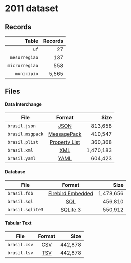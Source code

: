 # 2011 dataset

## Records

|          Table | Records |
| --------------:| -------:|
|           `uf` |      27 |
|  `mesorregiao` |     137 |
| `microrregiao` |     558 |
|    `municipio` |   5,565 |

## Files

#### Data Interchange

| File             | Format                                                       |      Size |
| ---------------- |:------------------------------------------------------------:| ---------:|
| `brasil.json`    | [JSON](https://en.wikipedia.org/wiki/JSON)                   |   813,658 |
| `brasil.msgpack` | [MessagePack](https://en.wikipedia.org/wiki/MessagePack)     |   410,547 |
| `brasil.plist`   | [Property List](https://en.wikipedia.org/wiki/Property_list) |   360,368 |
| `brasil.xml`     | [XML](https://en.wikipedia.org/wiki/XML)                     | 1,470,183 |
| `brasil.yaml`    | [YAML](https://en.wikipedia.org/wiki/YAML)                   |   604,423 |

#### Database

| File             | Format                                                                                 |      Size |
| ---------------- |:--------------------------------------------------------------------------------------:| ---------:|
| `brasil.fdb`     | [Firebird Embedded](https://en.wikipedia.org/wiki/Embedded_database#Firebird_Embedded) | 1,478,656 |
| `brasil.sql`     | [SQL](https://en.wikipedia.org/wiki/SQL)                                               |   456,810 |
| `brasil.sqlite3` | [SQLite 3](https://en.wikipedia.org/wiki/SQLite)                                       |   550,912 |

#### Tabular Text

| File         | Format                                                      |      Size |
| ------------ |:-----------------------------------------------------------:| ---------:|
| `brasil.csv` | [CSV](https://en.wikipedia.org/wiki/Comma-separated_values) |   442,878 |
| `brasil.tsv` | [TSV](https://en.wikipedia.org/wiki/Tab-separated_values)   |   442,878 |
